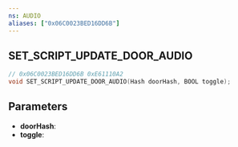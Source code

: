 ```yaml
---
ns: AUDIO
aliases: ["0x06C0023BED16DD6B"]
---
```

## SET_SCRIPT_UPDATE_DOOR_AUDIO

```c
// 0x06C0023BED16DD6B 0xE61110A2
void SET_SCRIPT_UPDATE_DOOR_AUDIO(Hash doorHash, BOOL toggle);
```

## Parameters
* **doorHash**:
* **toggle**:

